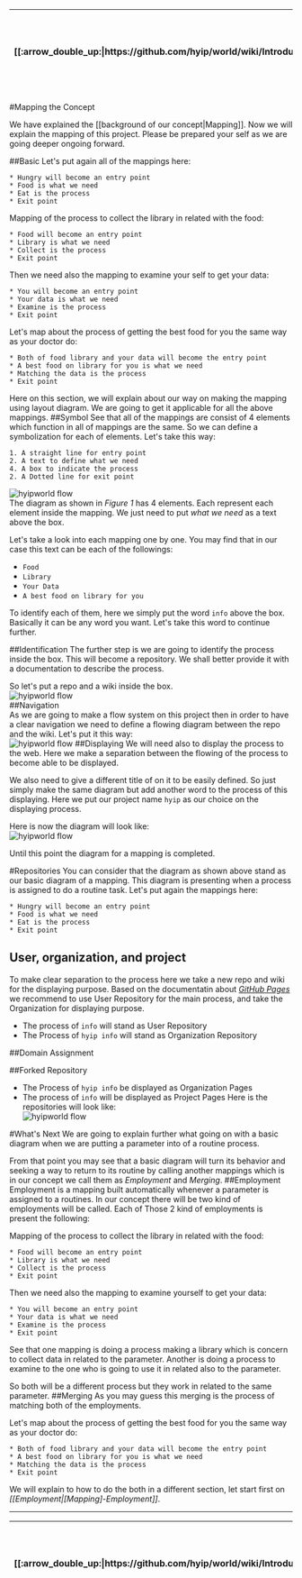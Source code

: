 <table>
  <thead>
    <tr>
      <th>[[:arrow_double_up:|https://github.com/hyip/world/wiki/Introduction]]</th>
      <th>[[:arrow_up_small:|https://github.com/hyipworld/hyipworld.github.io/wiki/Introduction]]</th>
      <th>[[:rewind:|Introduction]] [[Intro|Introduction]]</th>
      <th>[[:arrow_backward:|Mapping]] [[Prev|Mapping]]</th>
      <th>[[:repeat:|[Mapping]-Basic-Concept]] [[Reload|[Mapping]-Concept]]</th>
      <th>[[Next|[Mapping]-Employment]] [[:arrow_forward:|[Mapping]-Employment]]</th>
      <th>[[Last|maps]] [[:fast_forward:|maps]]</th>
      <th>[[:arrow_down_small:|https://github.com/hyip/rating]]</th>
      <th>[[:arrow_double_down:|https://github.com/hyip/rating/wiki/Introduction]]</th>
    </tr>
  </thead>
</table>
#Mapping the Concept

We have explained the [[background of our concept|Mapping]]. Now we will explain the mapping of this project. Please be prepared your self as we are going deeper ongoing forward.

##Basic
Let's put again all of the mappings here:
```
* Hungry will become an entry point
* Food is what we need 
* Eat is the process
* Exit point  
```
Mapping of the process to collect the library in related with the food:
```
* Food will become an entry point
* Library is what we need 
* Collect is the process
* Exit point  
```
Then we need also the mapping to examine your self to get your data:
```
* You will become an entry point
* Your data is what we need 
* Examine is the process
* Exit point  
```
Let's map about the process of getting the best food for you the same way as your doctor do:
```
* Both of food library and your data will become the entry point
* A best food on library for you is what we need 
* Matching the data is the process
* Exit point  
```
Here on this section, we will explain about our way on making the mapping using layout diagram. We are going to get it applicable for all the above mappings.
##Symbol
See that all of the mappings are consist of 4 elements which function in all of mappings are the same. So we can define a symbolization for each of elements. Let's take this way:
```
1. A straight line for entry point
2. A text to define what we need
4. A box to indicate the process 
2. A Dotted line for exit point
``` 
![hyipworld flow](https://hyipworld.github.io/images/github/doc/figure1.png)  
The diagram as shown in _Figure 1_ has 4 elements. Each represent each element inside the mapping. We just need to put _what we need_ as a text above the box. 

Let's take a look into each mapping one by one. You may find that in our case this text can be each of the followings:
* `Food`
* `Library`
* `Your Data`
* `A best food on library for you`  
  
To identify each of them, here we simply put the word `info` above the box. Basically it can be any word you want. Let's take this word to continue further.

##Identification
The further step is we are going to identify the process inside the box. This will become a repository. We shall better provide it with a documentation to describe the process. 

So let's put a repo and a wiki inside the box.  
![hyipworld flow](https://hyipworld.github.io/images/github/doc/figure2.png)  
##Navigation  
As we are going to make a flow system on this project then in order to have a clear navigation we need to define a flowing diagram between the repo and the wiki. Let's put it this way:  
![hyipworld flow](https://hyipworld.github.io/images/github/doc/figure3.png)
##Displaying
We will need also to display the process to the web. Here we make a separation between the flowing of the process to become able to be displayed. 

We also need to give a different title of on it to be easily defined. So just simply make the same diagram but add another word to the process of this displaying. Here we put our project name `hyip` as our choice on the displaying process.   

Here is now the diagram will look like:  
![hyipworld flow](https://hyipworld.github.io/images/github/doc/figure4.png)  

Until this point the diagram for a mapping is completed.

#Repositories
You can consider that the diagram as shown above stand as our basic diagram of a mapping. This diagram is presenting when a process is assigned to do a routine task.
Let's put again the mappings here:
```
* Hungry will become an entry point
* Food is what we need 
* Eat is the process
* Exit point  
```
## User, organization, and project
To make clear separation to the process here we take a new repo and wiki for the displaying purpose. Based on the documentatin about _<a href="https://help.github.com/articles/user-organization-and-project-pages/#building-your-user--organization-pages" target="_blank">GitHub Pages</a>_ we recommend to use User Repository for the main process, and take the Organization for displaying purpose.

* The process of `info` will stand as User Repository
* The Process of `hyip info` will stand as Organization Repository

##Domain Assignment

##Forked Repository
* The Process of `hyip info` be displayed as Organization Pages
* The process of `info` will be displayed as Project Pages
Here is the repositories will look like:  
![hyipworld flow](https://hyipworld.github.io/images/github/doc/Hyip-Info.png)  

#What's Next
We are going to explain further what going on with a basic diagram when we are putting a parameter into of a routine process. 

From that point you may see that a basic diagram will turn its behavior and seeking a way to return to its routine by calling another mappings which is in our concept we call them as _Employment_ and _Merging_. 
##Employment
Employment is a mapping built automatically whenever a parameter is assigned to a routines. In our concept there will be two kind of employments will be called. Each of Those 2 kind of employments is present the following:

Mapping of the process to collect the library in related with the food:
```
* Food will become an entry point
* Library is what we need 
* Collect is the process
* Exit point  
```
Then we need also the mapping to examine yourself to get your data:
```
* You will become an entry point
* Your data is what we need 
* Examine is the process
* Exit point  
```
See that one mapping is doing a process making a library which is concern to collect data in related to the parameter. Another is doing a process to examine to the one who is going to use it in related also to the parameter. 

So both will be a different process but they work in related to the same parameter.
##Merging
As you may guess this merging is the process of matching both of the employments.

Let's map about the process of getting the best food for you the same way as your doctor do:
```
* Both of food library and your data will become the entry point
* A best food on library for you is what we need 
* Matching the data is the process
* Exit point  
```
We will explain to how to do the both in a different section, let start first on _[[Employment|[Mapping]-Employment]]_.
***
<table>
  <thead>
    <tr>
      <th>[[:arrow_double_up:|https://github.com/hyip/world/wiki/Introduction]]</th>
      <th>[[:arrow_up_small:|https://github.com/hyipworld/hyipworld.github.io/wiki/Introduction]]</th>
      <th>[[:rewind:|Introduction]] [[Intro|Introduction]]</th>
      <th>[[:arrow_backward:|Mapping]] [[Prev|Mapping]]</th>
      <th>[[:repeat:|[Mapping]-Basic-Concept]] [[Reload|[Mapping]-Concept]]</th>
      <th>[[Next|[Mapping]-Employment]] [[:arrow_forward:|[Mapping]-Employment]]</th>
      <th>[[Last|maps]] [[:fast_forward:|maps]]</th>
      <th>[[:arrow_down_small:|https://github.com/hyip/rating]]</th>
      <th>[[:arrow_double_down:|https://github.com/hyip/rating/wiki/Introduction]]</th>
    </tr>
  </thead>
</table>